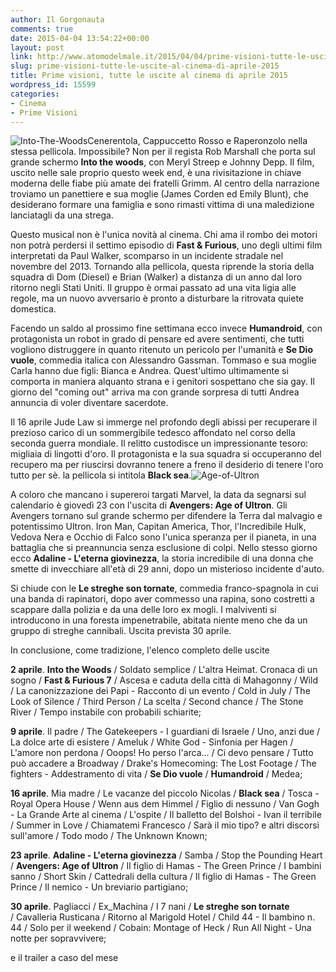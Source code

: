```yaml
---
author: Il Gorgonauta
comments: true
date: 2015-04-04 13:54:22+00:00
layout: post
link: http://www.atomodelmale.it/2015/04/04/prime-visioni-tutte-le-uscite-al-cinema-di-aprile-2015/
slug: prime-visioni-tutte-le-uscite-al-cinema-di-aprile-2015
title: Prime visioni, tutte le uscite al cinema di aprile 2015
wordpress_id: 15599
categories:
- Cinema
- Prime Visioni
---
```


![Into-The-Woods](http://www.atomodelmale.it/wp-content/uploads/2015/04/Into-The-Woods-300x188.jpg)Cenerentola, Cappuccetto Rosso e Raperonzolo nella stessa pellicola. Impossibile? Non per il regista Rob Marshall che porta sul grande schermo **Into the woods**, con Meryl Streep e Johnny Depp. Il film, uscito nelle sale proprio questo week end, è una rivisitazione in chiave moderna delle fiabe più amate dei fratelli Grimm. Al centro della narrazione troviamo un panettiere e sua moglie (James Corden ed Emily Blunt), che desiderano formare una famiglia e sono rimasti vittima di una maledizione lanciatagli da una strega.

Questo musical non è l'unica novità al cinema. Chi ama il rombo dei motori non potrà perdersi il settimo episodio di **Fast & Furious**, uno degli ultimi film interpretati da Paul Walker, scomparso in un incidente stradale nel novembre del 2013. Tornando alla pellicola, questa riprende la storia della squadra di Dom (Diesel) e Brian (Walker) a distanza di un anno dal loro ritorno negli Stati Uniti. Il gruppo è ormai passato ad una vita ligia alle regole, ma un nuovo avversario è pronto a disturbare la ritrovata quiete domestica.


Facendo un saldo al prossimo fine settimana ecco invece **Humandroid**, con protagonista un robot in grado di pensare ed avere sentimenti, che tutti vogliono distruggere in quanto ritenuto un pericolo per l'umanità e **Se Dio vuole**, commedia italica con Alessandro Gassman. Tommaso e sua moglie Carla hanno due figli: Bianca e Andrea. Quest'ultimo ultimamente si comporta in maniera alquanto strana e i genitori sospettano che sia gay. Il giorno del "coming out" arriva ma con grande sorpresa di tutti Andrea annuncia di voler diventare sacerdote.

Il 16 aprile Jude Law si immerge nel profondo degli abissi per recuperare il prezioso carico di un sommergibile tedesco affondato nel corso della seconda guerra mondiale. Il relitto custodisce un impressionante tesoro: migliaia di lingotti d'oro. Il protagonista e la sua squadra si occuperanno del recupero ma per riuscirsi dovranno tenere a freno il desiderio di tenere l'oro tutto per sè. la pellicola si intitola **Black sea**.![Age-of-Ultron](http://www.atomodelmale.it/wp-content/uploads/2015/04/Age-of-Ultron-300x194.jpg)

A coloro che mancano i supereroi targati Marvel, la data da segnarsi sul calendario è giovedì 23 con l'uscita di **Avengers: Age of Ultron**. Gli Avengers tornano sul grande schermo per difendere la Terra dal malvagio e potentissimo Ultron. Iron Man, Capitan America, Thor, l'Incredibile Hulk, Vedova Nera e Occhio di Falco sono l'unica speranza per il pianeta, in una battaglia che si preannuncia senza esclusione di colpi. Nello stesso giorno ecco **Adaline - L'eterna giovinezza**, la storia incredibile di una donna che smette di invecchiare all'età di 29 anni, dopo un misterioso incidente d'auto.

Si chiude con le **Le streghe son tornate**, commedia franco-spagnola in cui una banda di rapinatori, dopo aver commesso una rapina, sono costretti a scappare dalla polizia e da una delle loro ex mogli. I malviventi si introducono in una foresta impenetrabile, abitata niente meno che da un gruppo di streghe cannibali. Uscita prevista 30 aprile.



In conclusione, come tradizione, l'elenco completo delle uscite



**2 aprile**. **Into the Woods** / Soldato semplice / L'altra Heimat. Cronaca di un sogno / **Fast & Furious 7** / Ascesa e caduta della città di Mahagonny / Wild / La canonizzazione dei Papi - Racconto di un evento / Cold in July / The Look of Silence / Third Person / La scelta / Second chance / The Stone River / Tempo instabile con probabili schiarite;

**9 aprile**. Il padre / The Gatekeepers - I guardiani di Israele / Uno, anzi due / La dolce arte di esistere / Ameluk / White God - Sinfonia per Hagen / L'amore non perdona / Ooops! Ho perso l'arca... / Ci devo pensare / Tutto può accadere a Broadway / Drake's Homecoming: The Lost Footage / The fighters - Addestramento di vita / **Se Dio vuole** / **Humandroid** / Medea;

**16 aprile**. Mia madre / Le vacanze del piccolo Nicolas / **Black sea** / Tosca - Royal Opera House / Wenn aus dem Himmel / Figlio di nessuno / Van Gogh - La Grande Arte al cinema / L'ospite / Il balletto del Bolshoi - Ivan il terribile / Summer in Love / Chiamatemi Francesco / Sarà il mio tipo? e altri discorsi sull'amore / Todo modo / The Unknown Known;

**23 aprile**. **Adaline - L'eterna giovinezza** / Samba / Stop the Pounding Heart / **Avengers: Age of Ultron** / Il figlio di Hamas - The Green Prince / I bambini sanno / Short Skin / Cattedrali della cultura / Il figlio di Hamas - The Green Prince / Il nemico - Un breviario partigiano;

**30 aprile**. Pagliacci / Ex_Machina / I 7 nani / **Le streghe son tornate** / Cavalleria Rusticana / Ritorno al Marigold Hotel / Child 44 - Il bambino n. 44 / Solo per il weekend / Cobain: Montage of Heck / Run All Night - Una notte per sopravvivere;



e il trailer a caso del mese




